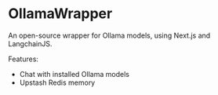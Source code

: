 # OllamaWrapper

An open-source wrapper for Ollama models, using Next.js and LangchainJS.

Features:

- Chat with installed Ollama models
- Upstash Redis memory
